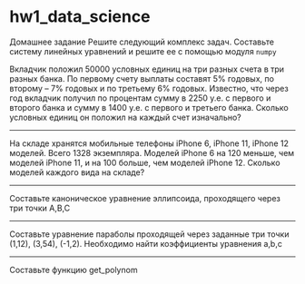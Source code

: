 # hw1_data_science
Домашнее задание
Решите следующий комплекс задач. Составьте систему линейных уравнений и решите ее с помощью модуля ``numpy``

Вкладчик положил 50000 условных единиц на три разных счета в три разных банка. По первому счету выплаты составят 5% годовых, по второму – 7% годовых и по третьему 6% годовых. Известно, что через год вкладчик получил по процентам сумму в 2250 у.е. с первого и второго банка и сумму в 1400 у.е. с первого и третьего банка. Сколько условных единиц он положил на каждый счет изначально?

---

На складе хранятся мобильные телефоны iPhone 6, iPhone 11, iPhone 12 моделей. Всего 1328 экземпляра. Моделей iPhone 6 на 120 меньше, чем моделей iPhone 11, и на 100 больше, чем моделей iPhone 12. Сколько моделей каждого вида на складе?

---

Составьте каноническое уравнение эллипсоида, проходящего через три точки A,B,C

---

Составьте уравнение параболы проходящей через заданные три точки (1,12), (3,54), (-1,2). Необходимо найти коэффициенты уравнения a,b,c

---

Составьте функцию get_polynom



